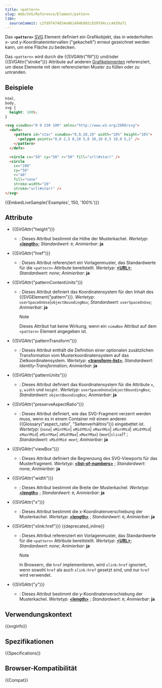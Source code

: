 ```yaml
---
title: <pattern>
slug: Web/SVG/Reference/Element/pattern
l10n:
  sourceCommit: c2fd97474834e061404b992c8397d4ccc4439a71
---
```


Das **`<pattern>`** [SVG](/de/docs/Web/SVG) Element definiert ein Grafikobjekt, das in wiederholten x- und y-Koordinatenintervallen ("gekachelt") erneut gezeichnet werden kann, um eine Fläche zu bedecken.

Das `<pattern>` wird durch die {{SVGAttr("fill")}} und/oder {{SVGAttr("stroke")}} Attribute auf anderen [Grafikelementen](/de/docs/Web/SVG/Tutorials/SVG_from_scratch/Basic_Shapes) referenziert, um diese Elemente mit dem referenzierten Muster zu füllen oder zu umranden.

## Beispiele

```css hidden
html,
body,
svg {
  height: 100%;
}
```

```html
<svg viewBox="0 0 230 100" xmlns="http://www.w3.org/2000/svg">
  <defs>
    <pattern id="star" viewBox="0,0,10,10" width="10%" height="10%">
      <polygon points="0,0 2,5 0,10 5,8 10,10 8,5 10,0 5,2" />
    </pattern>
  </defs>

  <circle cx="50" cy="50" r="50" fill="url(#star)" />
  <circle
    cx="180"
    cy="50"
    r="40"
    fill="none"
    stroke-width="20"
    stroke="url(#star)" />
</svg>
```

{{EmbedLiveSample('Examples', 150, '100%')}}

## Attribute

- {{SVGAttr("height")}}
  - : Dieses Attribut bestimmt die Höhe der Musterkachel.
    _Wertetyp_: [**\<length>**](/de/docs/Web/SVG/Guides/Content_type#length); _Standardwert_: `0`; _Animierbar_: **ja**
- {{SVGAttr("href")}}
  - : Dieses Attribut referenziert ein Vorlagenmuster, das Standardwerte für die `<pattern>` Attribute bereitstellt.
    _Wertetyp_: [**\<URL>**](/de/docs/Web/SVG/Guides/Content_type#url); _Standardwert_: _none_; _Animierbar_: **ja**
- {{SVGAttr("patternContentUnits")}}

  - : Dieses Attribut definiert das Koordinatensystem für den Inhalt des {{SVGElement("pattern")}}.
    _Wertetyp_: `userSpaceOnUse`|`objectBoundingBox`; _Standardwert_: `userSpaceOnUse`; _Animierbar_: **ja**

    > [!NOTE]
    > Dieses Attribut hat keine Wirkung, wenn ein `viewBox` Attribut auf dem `<pattern>` Element angegeben ist.

- {{SVGAttr("patternTransform")}}
  - : Dieses Attribut enthält die Definition einer optionalen zusätzlichen Transformation vom Musterkoordinatensystem auf das Zielkoordinatensystem.
    _Wertetyp_: **[\<transform-list>](/de/docs/Web/SVG/Guides/Content_type#transform-list)**; _Standardwert_: _Identity-Transformation_; _Animierbar_: **ja**
- {{SVGAttr("patternUnits")}}
  - : Dieses Attribut definiert das Koordinatensystem für die Attribute `x`, `y`, `width` und `height`.
    _Wertetyp_: `userSpaceOnUse`|`objectBoundingBox`; _Standardwert_: `objectBoundingBox`; _Animierbar_: **ja**
- {{SVGAttr("preserveAspectRatio")}}
  - : Dieses Attribut definiert, wie das SVG-Fragment verzerrt werden muss, wenn es in einem Container mit einem anderen {{Glossary("aspect_ratio", "Seitenverhältnis")}} eingebettet ist.
    _Wertetyp_: (`none`| `xMinYMin`| `xMidYMin`| `xMaxYMin`| `xMinYMid`| `xMidYMid`| `xMaxYMid`| `xMinYMax`| `xMidYMax`| `xMaxYMax`) (`meet`|`slice`)? ; _Standardwert_: `xMidYMid meet`; _Animierbar_: **ja**
- {{SVGAttr("viewBox")}}
  - : Dieses Attribut definiert die Begrenzung des SVG-Viewports für das Musterfragment.
    _Wertetyp_: **[\<list-of-numbers>](/de/docs/Web/SVG/Guides/Content_type#list-of-ts)** ; _Standardwert_: none; _Animierbar_: **ja**
- {{SVGAttr("width")}}
  - : Dieses Attribut bestimmt die Breite der Musterkachel.
    _Wertetyp_: [**\<length>**](/de/docs/Web/SVG/Guides/Content_type#length) ; _Standardwert_: `0`; _Animierbar_: **ja**
- {{SVGAttr("x")}}
  - : Dieses Attribut bestimmt die x-Koordinatenverschiebung der Musterkachel.
    _Wertetyp_: [**\<length>**](/de/docs/Web/SVG/Guides/Content_type#length) ; _Standardwert_: `0`; _Animierbar_: **ja**
- {{SVGAttr("xlink:href")}} {{deprecated_inline}}

  - : Dieses Attribut referenziert ein Vorlagenmuster, das Standardwerte für die `<pattern>` Attribute bereitstellt.
    _Wertetyp_: [**\<URL>**](/de/docs/Web/SVG/Guides/Content_type#url); _Standardwert_: _none_; _Animierbar_: **ja**

    > [!NOTE]
    > In Browsern, die `href` implementieren, wird `xlink:href` ignoriert, wenn sowohl `href` als auch `xlink:href` gesetzt sind, und nur `href` wird verwendet.

- {{SVGAttr("y")}}
  - : Dieses Attribut bestimmt die y-Koordinatenverschiebung der Musterkachel.
    _Wertetyp_: [**\<length>**](/de/docs/Web/SVG/Guides/Content_type#length) ; _Standardwert_: `0`; _Animierbar_: **ja**

## Verwendungskontext

{{svginfo}}

## Spezifikationen

{{Specifications}}

## Browser-Kompatibilität

{{Compat}}
